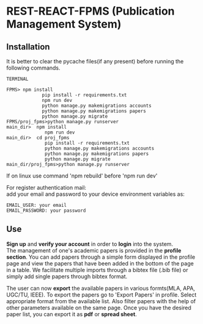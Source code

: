 # REST-REACT-FPMS (Publication Management System)

## Installation

It is better to clear the pycache files(if any present) before running the following commands.

```
TERMINAL

FPMS> npm install
             pip install -r requirements.txt
             npm run dev
             python manage.py makemigrations accounts
             python manage.py makemigrations papers
             python manage.py migrate
FPMS/proj_fpms>python manage.py runserver
main_dir>  npm install
              npm run dev
main_dir>  cd proj_fpms
              pip install -r requirements.txt
              python manage.py makemigrations accounts
              python manage.py makemigrations papers
              python manage.py migrate
main_dir/proj_fpms>python manage.py runserver
```

If on linux use command 'npm rebuild' before 'npm run dev'

For register authentication mail:  
 add your email and password to your device environment variables as:

```
EMAIL_USER: your email
EMAIL_PASSWORD: your password
```

## Use

**Sign up** and **verify your account** in order to **login** into the system.  
The management of one's academic papers is provided in the **profile section**. You can add papers through a simple form displayed in the profile page and view the papers that have been added in the bottom of the page in a table. We facilitate multiple imports through a bibtex file (.bib file) or simply add single papers through bibtex format.

The user can now **export** the available papers in various formts(MLA, APA, UGC/TU, IEEE). To export the papers go to 'Export Papers' in profile. Select appropriate format from the available list. Also filter papers with the help of other parameters available on the same page. Once you have the desired paper list, you can export it as **pdf** or **spread sheet**.
